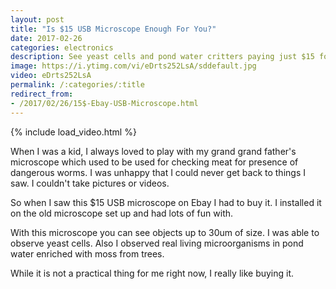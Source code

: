 ```yaml
---
layout: post
title: "Is $15 USB Microscope Enough For You?"
date: 2017-02-26
categories: electronics 
description: See yeast cells and pond water critters paying just $15 for an USB microscope.
image: https://i.ytimg.com/vi/eDrts252LsA/sddefault.jpg
video: eDrts252LsA
permalink: /:categories/:title
redirect_from:
- /2017/02/26/15$-Ebay-USB-Microscope.html
---
```


{% include load_video.html %}

When I was a kid, I always loved to play with my grand grand father's microscope which used to be used for checking meat for presence of dangerous worms.
I was unhappy that I could never get back to things I saw. I couldn't take pictures or videos.

So when I saw this $15 USB microscope on Ebay I had to buy it. I installed it on the old microscope set up and had lots of fun with.

With this microscope you can see objects up to 30um of size. I was able to observe yeast cells. Also I observed real living microorganisms in pond water enriched with moss from trees.

While it is not a practical thing for me right now, I really like buying it.


